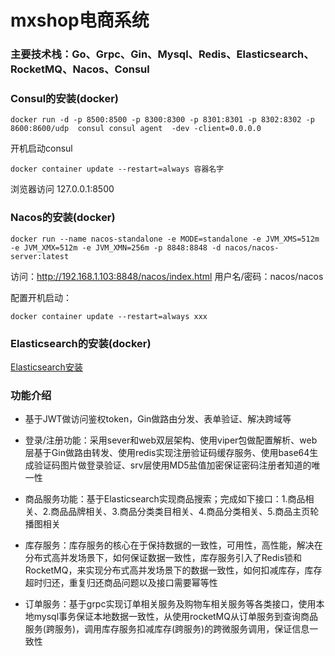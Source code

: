 
# mxshop电商系统
### 主要技术栈：Go、Grpc、Gin、Mysql、Redis、Elasticsearch、RocketMQ、Nacos、Consul
### Consul的安装(docker)
```shell
docker run -d -p 8500:8500 -p 8300:8300 -p 8301:8301 -p 8302:8302 -p 8600:8600/udp  consul consul agent  -dev -client=0.0.0.0
```
开机启动consul
```shell
docker container update --restart=always 容器名字
```
浏览器访问 127.0.0.1:8500

### Nacos的安装(docker)
```shell
docker run --name nacos-standalone -e MODE=standalone -e JVM_XMS=512m -e JVM_XMX=512m -e JVM_XMN=256m -p 8848:8848 -d nacos/nacos-server:latest
```
访问：http://192.168.1.103:8848/nacos/index.html
 用户名/密码：nacos/nacos
 
 配置开机启动：
 ```shell
 docker container update --restart=always xxx
```

### Elasticsearch的安装(docker)
[Elasticsearch安装](https://learnku.com/articles/72845)

### 功能介绍
* 基于JWT做访问鉴权token，Gin做路由分发、表单验证、解决跨域等

* 登录/注册功能：采用sever和web双层架构、使用viper包做配置解析、web层基于Gin做路由转发、使用redis实现注册验证码缓存服务、使用base64生成验证码图片做登录验证、srv层使用MD5盐值加密保证密码注册者知道的唯一性

* 商品服务功能：基于Elasticsearch实现商品搜索；完成如下接口：1.商品相关、2.商品品牌相关、3.商品分类类目相关、4.商品分类相关、5.商品主页轮播图相关
* 库存服务：库存服务的核心在于保持数据的一致性，可用性，高性能，解决在分布式高并发场景下，如何保证数据一致性，库存服务引入了Redis锁和RocketMQ，来实现分布式高并发场景下的数据一致性，如何扣减库存，库存超时归还，重复归还商品问题以及接口需要幂等性
* 订单服务：基于grpc实现订单相关服务及购物车相关服务等各类接口，使用本地mysql事务保证本地数据一致性，从使用rocketMQ从订单服务到查询商品服务(跨服务)，调用库存服务扣减库存(跨服务)的跨微服务调用，保证信息一致性
	

